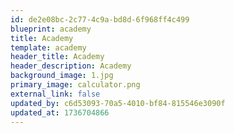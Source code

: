```yaml
---
id: de2e08bc-2c77-4c9a-bd8d-6f968ff4c499
blueprint: academy
title: Academy
template: academy
header_title: Academy
header_description: Academy
background_image: 1.jpg
primary_image: calculator.png
external_link: false
updated_by: c6d53093-70a5-4010-bf84-815546e3090f
updated_at: 1736704866
---
```


